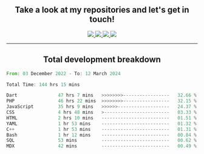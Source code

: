 <h2 align="center">
  Take a look at my repositories and let's get in touch!
</h2>
<p align="center">
  <a href="https://www.instagram.com/rayhanarkan?igsh=MXM3dHhmMTZ3ZWVsaA==">
    <img src="https://img.icons8.com/material-outlined/30/689d6a/instagram.png"/>
  </a>
  <a href="https://www.linkedin.com/in/rayhanarkan/">
    <img src="https://img.icons8.com/material-outlined/30/689d6a/linkedin.png"/>
  </a>
  <a href="">
    <img src="https://img.icons8.com/material-outlined/30/689d6a/geography.png"/>
  </a>
  <a href="mailto:rayhanarkan30@gmail.com">
    <img src="https://img.icons8.com/material-outlined/30/689d6a/email.png"/>
  </a>
</p>

---

<h2 align="center">Total development breakdown</h2>

<p align="center">
<!--START_SECTION:waka-->

```rust
From: 03 December 2022 - To: 12 March 2024

Total Time: 144 hrs 15 mins

Dart               47 hrs 7 mins   >>>>>>>>-----------------   32.66 %
PHP                46 hrs 22 mins  >>>>>>>>-----------------   32.15 %
JavaScript         35 hrs 9 mins   >>>>>>-------------------   24.37 %
CSS                4 hrs 48 mins   >------------------------   03.33 %
HTML               2 hrs 10 mins   -------------------------   01.51 %
YAML               1 hr 53 mins    -------------------------   01.32 %
C++                1 hr 53 mins    -------------------------   01.31 %
Bash               1 hr 12 mins    -------------------------   00.84 %
SQL                53 mins         -------------------------   00.62 %
MDX                42 mins         -------------------------   00.49 %
```

<!--END_SECTION:waka-->
</p>
